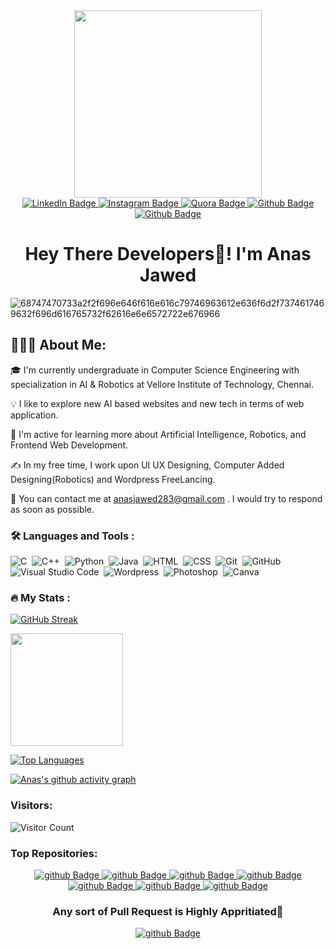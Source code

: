 
<!-- <div id="header" align="center">
  <img src="https://media.giphy.com/media/WFZvB7VIXBgiz3oDXE/giphy.gif" width="200"/>
</div> -->

<div id="header" align="center">
  <img src="https://media.giphy.com/media/juua9i2c2fA0AIp2iq/giphy.gif" width="300"/>
</div>

<div id="badges" align="center">
  <a href="https://www.linkedin.com/in/anas-jawed-webdev-enthusiast/">
    <img src="https://img.shields.io/badge/LinkedIn-blue?style=for-the-badge&logo=linkedin&logoColor=white" alt="LinkedIn Badge"/>
  </a>
  <a href="https://instagram.com/anas_jawed9484">
    <img src="https://img.shields.io/badge/Instagram-red?style=for-the-badge&logo=Instagram&logoColor=white" alt="Instagram Badge"/>
  </a>
  <a href="https://quora.com/profile/Anas-Jawed-19">
    <img src="https://img.shields.io/badge/Quora-grey?style=for-the-badge&logo=Quora&logoColor=red" alt="Quora Badge"/>
  </a>
  
  <a href="https://github.com/anasjawed283">
    <img src="https://img.shields.io/badge/github-purple?style=for-the-badge&logo=github&logoColor=white" alt="Github Badge"/>
  </a>
  <a href="https://anasjawed283.github.io">
    <img src="https://img.shields.io/badge/Profile-lime?style=for-the-badge&logo=github&logoColor=white" alt="Github Badge"/>
  </a>
  
</div>

<div id="header" align="center">
  <h1>Hey There Developers👋! I'm <b>Anas Jawed</b></h1>
</div>

<!-- ![68747470733a2f2f696e646f616e616c79746963612e636f6d2f7374617469632f696d616765732f62616e6e6572722e676966](https://user-images.githubusercontent.com/103234658/210417080-fb16008a-15cd-4766-b373-95914b2e3e43.gif) -->

![68747470733a2f2f696e646f616e616c79746963612e636f6d2f7374617469632f696d616765732f62616e6e6572722e676966](https://www.instavyapar.com/images/inner-page/CMS-web-development.gif)

<h2>👨🏻‍💻  About Me:</h2>

🎓  I'm currently undergraduate in Computer Science Engineering with specialization in AI & Robotics at Vellore Institute of Technology, Chennai.

💡  I like to explore new AI based websites and new tech in terms of web application.

🌱  I'm active for learning more about Artificial Intelligence, Robotics, and Frontend Web Development.

✍️  In my free time, I work upon UI UX Designing, Computer Added Designing(Robotics) and Wordpress FreeLancing.

📧  You can contact me at anasjawed283@gmail.com . I would try to respond as soon as possible.



### :hammer_and_wrench: Languages and Tools :

![C](https://img.shields.io/badge/-C-05122A?style=flat&logo=C&logoColor=A8B9CC)&nbsp;
![C++](https://img.shields.io/badge/-C++-05122A?style=flat&logo=C%2B%2B&logoColor=00599C)&nbsp;
![Python](https://img.shields.io/badge/-Python-05122A?style=flat&logo=python)&nbsp;
![Java](https://img.shields.io/badge/-Java-05122A?style=flat&logo=Java&logoColor=FFA518)&nbsp;
![HTML](https://img.shields.io/badge/-HTML-05122A?style=flat&logo=HTML5)&nbsp;
![CSS](https://img.shields.io/badge/-CSS-05122A?style=flat&logo=CSS3&logoColor=1572B6)&nbsp;
![Git](https://img.shields.io/badge/-Git-05122A?style=flat&logo=git)&nbsp;
![GitHub](https://img.shields.io/badge/-GitHub-05122A?style=flat&logo=github)&nbsp;
![Visual Studio Code](https://img.shields.io/badge/-Visual%20Studio%20Code-05122A?style=flat&logo=visual-studio-code&logoColor=007ACC)&nbsp;
![Wordpress](https://img.shields.io/badge/-Wordpress-05122A?style=flat&logo=Wordpress&logoColor=007ACC)&nbsp;
![Photoshop](https://img.shields.io/badge/-Photoshop-05122A?style=flat&logo=adobe-photoshop)&nbsp;
![Canva](https://img.shields.io/badge/-Canva-05122A?style=flat&logo=adobe-canva)



### :fire: My Stats :

[![GitHub Streak](http://github-readme-streak-stats.herokuapp.com?user=anasjawed283&theme=dark&background=000000)](https://git.io/streak-stats)
<p align="left">
<a href="https://github.com/anasjawed283">
  <img height="180em" src="https://github-readme-stats-eight-theta.vercel.app/api?username=anasjawed283&show_icons=true&theme=dark&background=000000&include_all_commits=true&count_private=true"/>
  
  <a href="https://github.com/anasjawed283" align="left"><img src="https://github-readme-stats.vercel.app/api/top-langs/?username=anasjawed283&langs_count=10&title_color=14b8a6&text_color=ffffff&icon_color=0891b2&bg_color=1c1917&hide_border=true&locale=en&custom_title=Top%20%Languages" alt="Top Languages" /></a>
  
  
<!--   <img height="180em" src="https://github-readme-stats-eight-theta.vercel.app/api/top-langs/?username=anasjawed283&layout=compact&langs_count=8&theme=dark&background=000000"/>
</a> -->
</p>


<!-- <a href="http://www.github.com/anasjawed283"><img src="https://github-readme-activity-graph.cyclic.app/graph?username=anasjawed283&bg_color=1c1917&color=ffffff&line=0891b2&point=ffffff&area_color=1c1917&area=true&hide_border=true&custom_title=GitHub%20Commits%20Analysis" alt="GitHub Commits Graph" /></a> -->
  
  [![Anas's github activity graph](https://github-readme-activity-graph.vercel.app/graph?username=anasjawed283&theme=react-dark)](https://github.com/ashutosh00710/github-readme-activity-graph)

<h3><b>Visitors:</b></h3>

![Visitor Count](https://profile-counter.glitch.me/{anasjawed283}/count.svg)



<h3><b>Top Repositories:</b></h3>


<div id="badges" align="center">
  <a href="https://github.com/anasjawed283/Data-Structures">
    <img src="https://img.shields.io/badge/Data Structures-black?style=for-the-badge&logo=github&logoColor=white" alt="github Badge"/>
  </a>

  <a href="https://github.com/anasjawed283/CodeForces_Solutions">
    <img src="https://img.shields.io/badge/CodeForces Solutions-black?style=for-the-badge&logo=github&logoColor=white" alt="github Badge"/>
  </a>

  <a href="https://github.com/anasjawed283/Java_Exam_Codes">
    <img src="https://img.shields.io/badge/Java Practice-black?style=for-the-badge&logo=github&logoColor=white" alt="github Badge"/>
  </a>

  <a href="https://github.com/anasjawed283/Computer_Networks">
    <img src="https://img.shields.io/badge/Computer Networks-black?style=for-the-badge&logo=github&logoColor=white" alt="github Badge"/>
  </a>

  <a href="https://github.com/anasjawed283/WebDev.FreeWebsiteCodes">
    <img src="https://img.shields.io/badge/WebDev Elements-black?style=for-the-badge&logo=github&logoColor=white" alt="github Badge"/>
  </a>

  <a href="https://github.com/anasjawed283/Open_For_All">
    <img src="https://img.shields.io/badge/Open For All-black?style=for-the-badge&logo=github&logoColor=white" alt="github Badge"/>
  </a>

  <a href="https://github.com/anasjawed283/Assembly_Microprocessors">
    <img src="https://img.shields.io/badge/Assembly-black?style=for-the-badge&logo=github&logoColor=white" alt="github Badge"/>
  </a>
</div>

<div id="header" align="center">
  <h3>Any sort of Pull Request is Highly Appritiated📢</h3>
</div>


<div id="badges" align="center">
  <a href="https://github.com/anasjawed283/anasjawed283/discussions/1">
    <img src="https://img.shields.io/badge/Click Here For Discussions And To Ask Questions-black?style=for-the-badge&logo=github&logoColor=white" alt="github Badge"/>
  </a>
</div>
